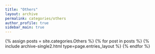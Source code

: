 ```yaml
---
title: "Others"
layout: archive
permalink: categories/others
author_profile: true
sidebar_main: true
---
```




{% assign posts = site.categories.Others %}
{% for post in posts %} {% include archive-single2.html type=page.entries_layout %} {% endfor %}